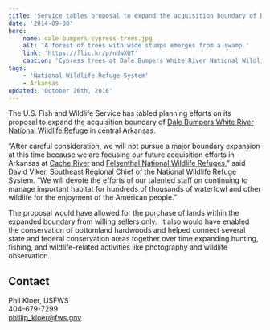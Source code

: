 ```yaml
---
title: 'Service tables proposal to expand the acquisition boundary of Dale Bumpers White River National Wildlife Refuge'
date: '2014-09-30'
hero:
    name: dale-bumpers-cypress-trees.jpg
    alt: 'A forest of trees with wide stumps emerges from a swamp.'
    link: 'https://flic.kr/p/ndwXQT'
    caption: 'Cypress trees at Dale Bumpers White River National Wildlife Refuge. Photo by Ray Paterra.'
tags:
    - 'National Wildlife Refuge System'
    - Arkansas
updated: 'October 26th, 2016'
---
```


The U.S. Fish and Wildlife Service has tabled planning efforts on its proposal to expand the acquisition boundary of [Dale Bumpers White River National Wildlife Refuge](https://www.fws.gov/refuge/white_river/) in central Arkansas. 

“After careful consideration, we will not pursue a major boundary expansion at this time because we are focusing our future acquisition efforts in Arkansas at [Cache River](https://www.fws.gov/cacheriver/) and [Felsenthal National Wildlife Refuges](https://www.fws.gov/refuge/felsenthal/),” said David Viker, Southeast Regional Chief of the National Wildlife Refuge System. “We will devote the efforts of our talented staff on continuing to manage important habitat for hundreds of thousands of waterfowl and other wildlife for the enjoyment of the American people.”

The proposal would have allowed for the purchase of lands within the expanded boundary from willing sellers only.  It also would have enabled the conservation of bottomland hardwoods and helped connect several state and federal conservation areas together over time expanding hunting, fishing, and wildlife-related activities like photography and wildlife observation.

## Contact

Phil Kloer, USFWS  
404-679-7299  
[phillip_kloer@fws.gov](mailto:phillip_kloer@fws.gov)
